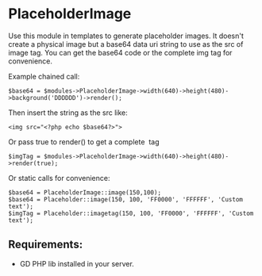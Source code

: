 # PlaceholderImage



Use this module in templates to generate placeholder images. It doesn't create a physical image but a base64 data uri string to use as the src of image tag. You can get the base64 code or the complete img tag for convenience.

Example chained call:

```
$base64 = $modules->PlaceholderImage->width(640)->height(480)->background('DDDDDD')->render();
```

Then insert the string as the src like:
```
<img src="<?php echo $base64?>">
```

Or pass true to render() to get a complete <img> tag

```
$imgTag = $modules->PlaceholderImage->width(640)->height(480)->render(true);
```

Or static calls for convenience:

```
$base64 = PlaceholderImage::image(150,100);
$base64 = Placeholder::image(150, 100, 'FF0000', 'FFFFFF', 'Custom text');
$imgTag = Placeholder::imagetag(150, 100, 'FF0000', 'FFFFFF', 'Custom text');
```

## Requirements:

- GD PHP lib installed in your server.